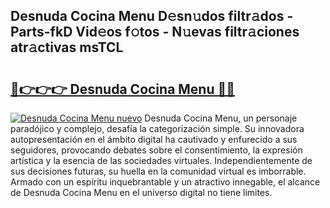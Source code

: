 ## Desnuda Cocina Menu D𝚎sn𝚞dos filtr𝚊dos - Parts-fkD Vid𝚎os f𝚘tos - N𝚞evas filtr𝚊ciones atr𝚊ctivas msTCL

# <h2><a href="http://mb9u1cj.tromn.icu/?c=Desnuda+Cocina+Menu">🔗👉👉👉 Desnuda Cocina Menu 🔗🔗</a></h2>

[![Desnuda Cocina Menu nuevo](https://i.imgur.com/pEAQMta.gif)](http://mb9u1cj.tromn.icu/?c=Desnuda+Cocina+Menu)
Desnuda Cocina Menu, un personaje paradójico y complejo, desafía la categorización simple. Su innovadora autopresentación en el ámbito digital ha cautivado y enfurecido a sus seguidores, provocando debates sobre el consentimiento, la expresión artística y la esencia de las sociedades virtuales. Independientemente de sus decisiones futuras, su huella en la comunidad virtual es imborrable. Armado con un espíritu inquebrantable y un atractivo innegable, el alcance de Desnuda Cocina Menu en el universo digital no tiene límites.
